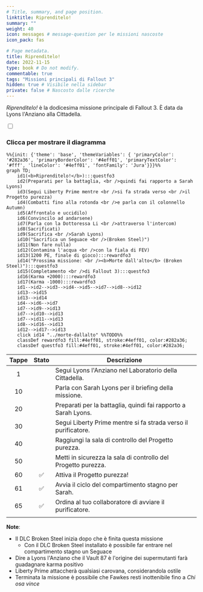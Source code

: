 ```yaml
---
# Title, summary, and page position.
linktitle: Riprenditelo!
summary: ""
weight: 40
icon: messages # message-question per le missioni nascoste
icon_pack: fas

# Page metadata.
title: Riprenditelo!
date: 2022-11-15
type: book # Do not modify.
commentable: true
tags: "Missioni principali di Fallout 3"
hidden: true # Visibile nella sidebar
private: false # Nascosto dalle ricerche
---
```


<div class="fo3">

*Riprenditelo!* è la dodicesima missione principale di Fallout 3. È data da Lyons l'Anziano alla Cittadella.



<section class="chart-collapse">
<input type="checkbox" name="collapse2" id="handle2">
<h3 class="handle">
<label for="handle2">Clicca per mostrare il diagramma</label>
</h3>
<div class="content">

```mermaid
%%{init: {'theme': 'base', 'themeVariables': { 'primaryColor': '#282a36', 'primaryBorderColor': '#4eff01', 'primaryTextColor': '#fff', 'lineColor': '#4eff01', 'fontFamily': 'Jura'}}}%%
graph TD;
    id1(<b>Riprenditelo!</b>):::questfo3
    id2(Preparati per la battaglia, <br />quindi fai rapporto a Sarah Lyons)
    id3(Segui Liberty Prime mentre <br />si fa strada verso <br />il Progetto purezza)
    id4(Combatti fino alla rotonda <br />e parla con il colonnello Autumn)
    id5(Affrontalo e uccidilo)
    id6(Convincilo ad andarsene) 
    id7(Parla con la Dottoressa Li <br />attraverso l'intercom) 
    id8(Sacrificati) 
    id9(Sacrifica <br />Sarah Lyons) 
    id10("Sacrifica un Seguace <br />(Broken Steel)") 
    id11(Non fare nulla) 
    id12(Contamina l'acqua <br />con la fiala di FEV) 
    id13(1200 PE, finale di gioco):::rewardfo3 
    id14("Prossima missione: <br /><b>Morte dall'alto</b> (Broken Steel)"):::questfo3
    id15(Completamento <br />di Fallout 3):::questfo3 
    id16(Karma +2000):::rewardfo3
    id17(Karma -1000):::rewardfo3  
    id1-->id2-->id3-->id4-->id5-->id7-->id8-->id12
    id13-->id15
    id13-->id14
    id4-->id6-->id7
    id7-->id9-->id13
    id7-->id10-->id13
    id7-->id11-->id13
    id8-->id16-->id13
    id12-->id17-->id13
    click id14 "../morte-dallalto" %%TODO%%
    classDef rewardfo3 fill:#4eff01, stroke:#4eff01, color:#282a36;
    classDef questfo3 fill:#4eff01, stroke:#4eff01, color:#282a36;
```

</div>
</section>


| Tappe |       Stato        | Descrizione                                                    |
| :---: | :----------------: | -------------------------------------------------------------- |
|   1   |                    | Segui Lyons l'Anziano nel Laboratorio della Cittadella.        |
|  10   |                    | Parla con Sarah Lyons per il briefing della missione.          |
|  20   |                    | Preparati per la battaglia, quindi fai rapporto a Sarah Lyons. |
|  30   |                    | Segui Liberty Prime mentre si fa strada verso il purificatore. |
|  40   |                    | Raggiungi la sala di controllo del Progetto purezza.           |
|  50   |                    | Metti in sicurezza la sala di controllo del Progetto purezza.  |
|  60   | :white_check_mark: | Attiva il Progetto purezza!                                    |
|  61   | :white_check_mark: | Avvia il ciclo del compartimento stagno per Sarah.             |
|  65   | :white_check_mark: | Ordina al tuo collaboratore di avviare il purificatore.        |
|       |                    |                                                                |

**Note**:
- Il DLC Broken Steel inizia dopo che è finita questa missione
  - Con il DLC Broken Steel installato è possibile far entrare nel compartimento stagno un Seguace
- Dire a Lyons l'Anziano che il Vault 87 è l'origine dei supermutanti farà guadagnare karma positivo
- Liberty Prime attaccherà qualsiasi carovana, considerandola ostile
- Terminata la missione è possibile che Fawkes resti inottenibile fino a *Chi osa vince*


</div>